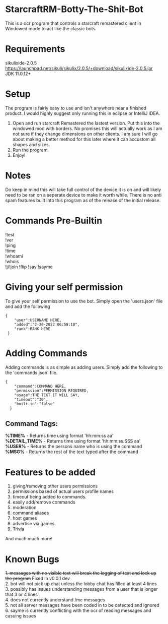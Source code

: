 # StarcraftRM-Botty-The-Shit-Bot
This is a ocr program that controls a starcraft remastered client in Windowed mode to act like the classic bots

# Requirements
sikulixide-2.0.5
https://launchpad.net/sikuli/sikulix/2.0.5/+download/sikulixide-2.0.5.jar  
JDK 11.0.12+

# Setup
The program is fairly easy to use and isn't anywhere near a finished product.
I would highly suggest only running this in eclipse or IntelliJ IDEA.    

1. Open and run starcraft Remastered the lastest version. Put this into the windowed mod with borders. No promises this will actually work as I am not sure if they change dimensions on other clients. I am sure I will go about making a better method for this later where it can accustom all shapes and sizes.
2. Run the program.
3. Enjoy!

# Notes
Do keep in mind this will take full control of the device it is on and will likely need to be ran on a seperate device to make it worth while.
There is no anti spam features built into this program as of the release of the initial release.


# Commands Pre-Builtin
!test  
!ver  
!ping  
!time  
!whoami  
!whois  
!j/!join
!flip
!say
!sayme

# Giving your self permission
To give your self permission to use the bot. Simply open the 'users.json' file and add the following
```
{
    "user":USERNAME HERE,
    "added":"2-20-2022 06:58:10",
    "rank":RANK HERE
 }
 ```
 
 # Adding Commands
 Adding commands is as simple as adding users. Simply add the following to the 'commands.json' file.
```
{
    "command":COMMAND HERE,
    "permission":PERMISSION REQUIRED,
    "usage":THE TEXT IT WILL SAY,
    "timeout":"30",
    "built-in":"false"
  }
  ```
  ## Command Tags:
  **%TIME%** - Returns time using format 'hh:mm:ss aa'  
  **%DETAIL_TIME%** - Returns time using format 'hh:mm:ss.SSS aa'  
  **%USER%** - Returns the persons name who is using the command  
  **%MSG%** - Returns the rest of the text typed after the command
  
  
  # Features to be added
  1. giving/removing other users permissions
  2. permissions based of actual users profile names
  3. timeout being added to commands.
  4. easily add/remove commands
  5. moderation
  6. command aliases
  7. host games
  8. advertise via games
  9. Trivia
  
  And much much more!
  
  # Known Bugs
  ~~1. messages with no visible text will break the logging of text and lock up the program~~ Fixed in v0.0.1 dev  
    2. bot will not pick up chat unless the lobby chat has filled at least 4 lines  
    3. possibly has issues understanding messages from a user that is longer that 3 or 4 lines  
    4. does not currently understand /me messages  
    5. not all server messages have been coded in to be detected and ignored  
    6. sayme is currently conflicting with the ocr of reading messages and casuing issues
    
